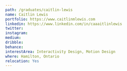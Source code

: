 ```yaml
---
path: /graduates/caitlin-lewis
name: Caitlin Lewis
portfolio: https://www.caitlinmlewis.com
linkedin: https://www.linkedin.com/in/caaaitlinlewis
twitter:
instagram:
medium:
dribble:
behance:
interestArea: Interactivity Design, Motion Design
where: Hamilton, Ontario
relocation: Yes
---
```


							
